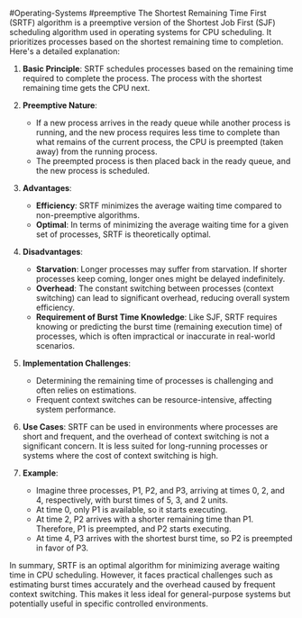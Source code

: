 #Operating-Systems  #preemptive 
The Shortest Remaining Time First (SRTF) algorithm is a preemptive version of the Shortest Job First (SJF) scheduling algorithm used in operating systems for CPU scheduling. It prioritizes processes based on the shortest remaining time to completion. Here's a detailed explanation:

1. **Basic Principle**: SRTF schedules processes based on the remaining time required to complete the process. The process with the shortest remaining time gets the CPU next.

2. **Preemptive Nature**:
   - If a new process arrives in the ready queue while another process is running, and the new process requires less time to complete than what remains of the current process, the CPU is preempted (taken away) from the running process.
   - The preempted process is then placed back in the ready queue, and the new process is scheduled.

3. **Advantages**:
   - **Efficiency**: SRTF minimizes the average waiting time compared to non-preemptive algorithms.
   - **Optimal**: In terms of minimizing the average waiting time for a given set of processes, SRTF is theoretically optimal.

4. **Disadvantages**:
   - **Starvation**: Longer processes may suffer from starvation. If shorter processes keep coming, longer ones might be delayed indefinitely.
   - **Overhead**: The constant switching between processes (context switching) can lead to significant overhead, reducing overall system efficiency.
   - **Requirement of Burst Time Knowledge**: Like SJF, SRTF requires knowing or predicting the burst time (remaining execution time) of processes, which is often impractical or inaccurate in real-world scenarios.

5. **Implementation Challenges**:
   - Determining the remaining time of processes is challenging and often relies on estimations.
   - Frequent context switches can be resource-intensive, affecting system performance.

6. **Use Cases**: SRTF can be used in environments where processes are short and frequent, and the overhead of context switching is not a significant concern. It is less suited for long-running processes or systems where the cost of context switching is high.

7. **Example**: 
   - Imagine three processes, P1, P2, and P3, arriving at times 0, 2, and 4, respectively, with burst times of 5, 3, and 2 units.
   - At time 0, only P1 is available, so it starts executing.
   - At time 2, P2 arrives with a shorter remaining time than P1. Therefore, P1 is preempted, and P2 starts executing.
   - At time 4, P3 arrives with the shortest burst time, so P2 is preempted in favor of P3.

In summary, SRTF is an optimal algorithm for minimizing average waiting time in CPU scheduling. However, it faces practical challenges such as estimating burst times accurately and the overhead caused by frequent context switching. This makes it less ideal for general-purpose systems but potentially useful in specific controlled environments.
